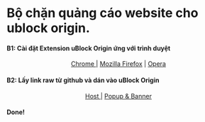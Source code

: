 # Bộ chặn quảng cáo website cho ublock origin.
  #### B1: Cài đặt Extension uBlock Origin ứng với trình duyệt
   <html> 
    <p align="center"> 
      <a href="https://chrome.google.com/webstore/detail/ublock-origin/cjpalhdlnbpafiamejdnhcphjbkeiagm/">Chrome </a> |
      <a href="https://addons.mozilla.org/en-us/firefox/addon/ublock-origin/">Mozilla Firefox</a> |
      <a href="https://addons.opera.com/en/extensions/details/ublock/">Opera</a>
    </p>
  </html>
  
 #### B2: Lấy link raw từ github và dán vào uBlock Origin
  <html> 
   <p align="center"> 
      <a href="https://raw.githubusercontent.com/hungphambkc/ADNE/main/ADNE_Host.txt">Host </a> |
      <a href="https://raw.githubusercontent.com/hungphambkc/ADNE/main/ADNE_Pop_Ban.txt">Popup & Banner </a> 
   </p>
  </html>
  
 #### Done! 
